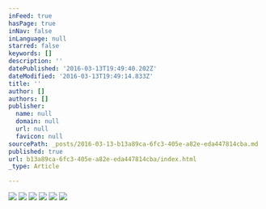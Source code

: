 ```yaml
---
inFeed: true
hasPage: true
inNav: false
inLanguage: null
starred: false
keywords: []
description: ''
datePublished: '2016-03-13T19:49:40.202Z'
dateModified: '2016-03-13T19:49:14.833Z'
title: ''
author: []
authors: []
publisher:
  name: null
  domain: null
  url: null
  favicon: null
sourcePath: _posts/2016-03-13-b13a89ca-6fc3-405e-a82e-eda447814cba.md
published: true
url: b13a89ca-6fc3-405e-a82e-eda447814cba/index.html
_type: Article

---
```

![](https://the-grid-user-content.s3-us-west-2.amazonaws.com/150fbfe1-e727-48f6-bb6b-d8bb2da1a73d.jpg)
![](https://the-grid-user-content.s3-us-west-2.amazonaws.com/7712b7fd-2e7a-4a3b-bc88-a21390276dc6.jpg)
![](https://the-grid-user-content.s3-us-west-2.amazonaws.com/d72633bf-9b3b-42a0-bd68-e2bb1e438303.jpg)
![](https://the-grid-user-content.s3-us-west-2.amazonaws.com/aa625c32-45e8-4f87-b619-cf538cf137d1.jpg)
![](https://the-grid-user-content.s3-us-west-2.amazonaws.com/bf05faf9-2166-4fe6-bc41-6f72543f87fa.jpg)
![](https://the-grid-user-content.s3-us-west-2.amazonaws.com/90f7242a-2f2e-4b1b-b14b-8678890fe2fd.jpg)